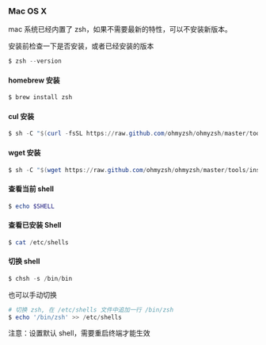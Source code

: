 ### Mac OS X

mac 系统已经内置了 zsh，如果不需要最新的特性，可以不安装新版本。

安装前检查一下是否安装，或者已经安装的版本

``` powershell
$ zsh --version
```

#### homebrew 安装

``` powershell
$ brew install zsh
```

#### cul 安装

``` powershell
$ sh -C "$(curl -fsSL https://raw.github.com/ohmyzsh/ohmyzsh/master/tools/install.sh)"
```

#### wget 安装

``` powershell
$ sh -C "$(wget https://raw.github.com/ohmyzsh/ohmyzsh/master/tools/install.sh -O -)"
```

#### 查看当前 shell

``` powershell
$ echo $SHELL
```

#### 查看已安装 Shell

``` powershell
$ cat /etc/shells
```

#### 切换 shell

```powershell
$ chsh -s /bin/bin
```

也可以手动切换

``` powershell
# 切换 zsh, 在 /etc/shells 文件中追加一行 /bin/zsh
$ echo '/bin/zsh' >> /etc/shells
```

注意：设置默认 shell，需要重启终端才能生效